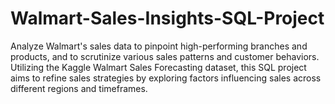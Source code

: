 # Walmart-Sales-Insights-SQL-Project
Analyze Walmart's sales data to pinpoint high-performing branches and products, and to scrutinize various sales patterns and customer behaviors. Utilizing the Kaggle Walmart Sales Forecasting dataset, this SQL project aims to refine sales strategies by exploring factors influencing sales across different regions and timeframes.
